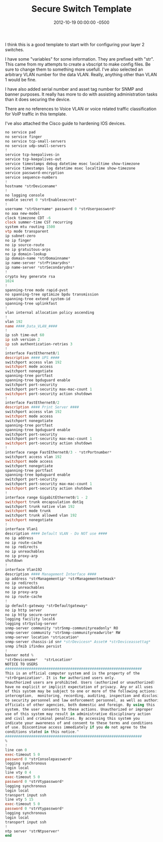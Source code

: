 ﻿---
title:  Secure Switch Template
date:   2012-10-19 00:00:00 -0500
categories: IT
---

I think this is a good template to start with for configuring your layer 2 switches.

I have some "variables" for some information. They are prefixed with "str". This came from my attempts to create a vbscript to make config files. Be sure to change them to something more usefull. I've also selected an arbitrary VLAN number for the data VLAN. Really, anything other than VLAN 1 would be fine.

I have also added serial number and asset tag number for SNMP and banner purposes. It really has more to do with assisting administration tasks than it does securing the device.

There are no references to Voice VLAN or voice related traffic classification for VoIP traffic in this template.

I've also attached the Cisco guide to hardening IOS devices.

```powershell
no service pad
no service finger
no service tcp-small-servers
no service udp-small-servers
!
service tcp-keepalives-in
service tcp-keepalives-out
service timestamps debug datetime msec localtime show-timezone
service timestamps log datetime msec localtime show-timezone
service password-encryption
service sequence-numbers
!
hostname *strDevicename*
!
no logging console
enable secret 0 *strEnablesecret*
!
username *strUsername* password 0 *strUserpassword*
no aaa new-model
clock timezone CDT -6
clock summer-time CST recurring
system mtu routing 1500
vtp mode transparent
ip subnet-zero
no ip finger
no ip source-route
no ip gratuitous-arps
no ip domain-lookup
ip domain-name *strDomainname*
ip name-server *strPrimarydns*
ip name-server *strSecondarydns*
!
crypto key generate rsa
1024
!
spanning-tree mode rapid-pvst
no spanning-tree optimize bpdu transmission
spanning-tree extend system-id
spanning-tree uplinkfast
!
vlan internal allocation policy ascending
!
vlan 192
name ####_Data_VLAN_####
!
ip ssh time-out 60
ip ssh version 2
ip ssh authentication-retries 3
!
interface FastEthernet0/1
description #### UPS ####
switchport access vlan 192
switchport mode access
switchport nonegotiate
spanning-tree portfast
spanning-tree bpduguard enable
switchport port-security
switchport port-security max-mac-count 1
switchport port-security action shutdown
!
interface FastEthernet0/2
description #### Print Server ####
switchport access vlan 192
switchport mode access
switchport nonegotiate
spanning-tree portfast
spanning-tree bpduguard enable
switchport port-security
switchport port-security max-mac-count 1
switchport port-security action shutdown
!
interface range FastEthernet0/3 - *strPortnumber*
switchport access vlan 192
switchport mode access
switchport nonegotiate
spanning-tree portfast
spanning-tree bpduguard enable
switchport port-security
switchport port-security max-mac-count 1
switchport port-security action shutdown
!
interface range GigabitEthernet0/1 - 2
switchport trunk encapsulation dot1q
switchport trunk native vlan 192
switchport mode trunk
switchport trunk allowed vlan 192
switchport nonegotiate
!
interface Vlan1
description #### Default VLAN - Do NOT use ####
no ip address
no ip route-cache
no ip redirects
no ip unreachables
no ip proxy-arp
shutdown
!
interface Vlan192
description #### Management Interface ####
ip address *strManagementip* *strManagementnetmask*
no ip redirects
no ip unreachables
no ip proxy-arp
no ip route-cache
!
ip default-gateway *strDefaultgateway*
no ip http server
no ip http secure-server
logging facility local6
logging strSyslog-server
snmp-server community *strSnmp-communityreadonly* RO
snmp-server community *strSnmp-communityreadwrite* RW
snmp-server location *strLocation*
snmp-server chassis-id sn# *strDevicesn* Asset# *strDeviceassettag*
snmp ifmib ifindex persist
!
banner motd %
*strDevicename*   *strLocation*
NOTICE TO USERS
###############################################################
This is an official computer system and is the property of the
*strOrganization*. It is for authorized users only.
Unauthorized users are prohibited. Users (authorized or unauthorized)
have no explicit or implicit expectation of privacy. Any or all uses
of this system may be subject to one or more of the following actions:
interception,  monitoring, recording, auditing, inspection and disclosing
to security personnel and law enforcement personnel, as well as authorized
officials of other agencies, both domestic and foreign. By using this
system, the user consents to these actions. Unauthorized or improper
use of this system may result in administrative disciplinary action
and civil and criminal penalties. By accessing this system you
indicate your awareness of and consent to these terms and conditions
of use. Discontinue access immediately if you do not agree to the
conditions stated in this notice.^
###############################################################
%
!
line con 0
exec-timeout 5 0
password 0 *strConsolepassword*
logging synchronous
login local
line vty 0 4
exec-timeout 5 0
password 0 *strVtypassword*
logging synchronous
login local
transport input ssh
line vty 5 15
exec-timeout 5 0
password 0 *strVtypassword*
logging synchronous
login local
transport input ssh
!
ntp server *strNtpserver*
end
```
